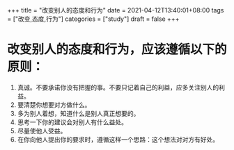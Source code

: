 +++
title = "改变别人的态度和行为"
date = 2021-04-12T13:40:01+08:00
tags = ["改变,态度,行为"]
categories = ["study"]
draft = false
+++

# 改变别人的态度和行为，应该遵循以下的原则： 
1. 真诚。不要承诺你没有把握的事。不要只记着自己的利益，应多关注别人的利益。 
2. 要清楚你想要对方做什么。
3. 多为别人着想，知道什么是别人真正想要的。 
4. 思考一下你的建议会对别人有什么益处。
5. 尽量使他人受益。 
6. 在你向他人提出你的要求时，遵循这样一个思路：这个想法对对方有好处。